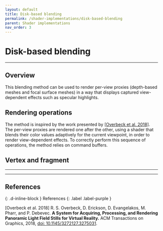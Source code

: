 ```yaml
---
layout: default
title: Disk-based blending
permalink: /shader-implementations/disk-based-blending
parent: Shader implementations
nav_order: 3
---
```


# Disk-based blending

* * *

## Overview

This blending method can be used to render per-view proxies (depth-based meshes and focal surface meshes) in a way that displays captured view-dependent effects such as specular highlights.

## Rendering operations

The method is inspired by the work presented by <a href="#overbeck2018">[Overbeck et al. 2018]</a>. The per-view proxies are rendered one after the other, using a shader that blends their color values adaptively for the current viewpoint, in order to render view-dependent effects. To correctly perform this sequence of operations, the method relies on command buffers.

## Vertex and fragment

* * * 
* * * 

## References
{: .d-inline-block }
References
{: .label .label-purple }

<a name="overbeck2018">[Overbeck et al. 2018]</a> R. S. Overbeck, D. Erickson, D. Evangelakos, M. Pharr, and P. Debevec. **A System for Acquiring, Processing, and Rendering Panoramic Light Field Stills for Virtual Reality.** ACM Transactions on Graphics, 2018, [doi: 10.1145/3272127.3275031](https://doi.org/10.1145/3272127.3275031).
